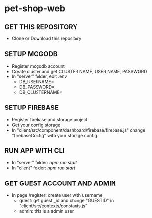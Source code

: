 # pet-shop-web

## GET THIS REPOSITORY
- Clone or Download this repository

## SETUP MOGODB
- Register mogodb account
- Create cluster and get CLUSTER NAME, USER NAME, PASSWORD
- In "server" folder, edit .env 
  + DB_USERNAME=<yourClusterUsername>
  + DB_PASSWORD=<yourClusterPassword>
  + DB_CLUSTERNAME=<yourClusterName>
  
## SETUP FIREBASE
- Register firebase and storage project
- Get your config storage
- In "client/src/component/dashboard/firebase/firebase.js" change "firebaseConfig" with your storage config.

  
## RUN APP WITH CLI
  - In "server" folder: _npm run start_
  - In "client" folder: _npm run start_

## GET GUEST ACCOUNT AND ADMIN
  - In page /register: create user with username
    + guest: get guest _id and change "GUESTID" in "client/src/contexts/constants.js"
    + admin: this is a admin user
  
